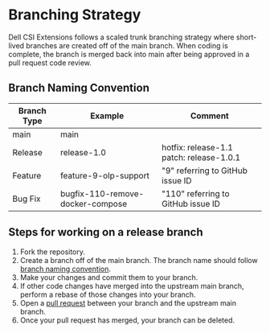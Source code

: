 <!--
Copyright (c) 2021 Dell Inc., or its subsidiaries. All Rights Reserved.

Licensed under the Apache License, Version 2.0 (the "License");
you may not use this file except in compliance with the License.
You may obtain a copy of the License at

    http://www.apache.org/licenses/LICENSE-2.0
-->

# Branching Strategy

Dell CSI Extensions follows a scaled trunk branching strategy where short-lived branches are created off of the main branch. When coding is complete, the branch is merged back into main after being approved in a pull request code review.

## Branch Naming Convention

|  Branch Type |  Example                          |  Comment                                  |
|--------------|-----------------------------------|-------------------------------------------|
|  main        |  main                             |                                           |
|  Release     |  release-1.0                      |  hotfix: release-1.1 patch: release-1.0.1 |
|  Feature     |  feature-9-olp-support            |  "9" referring to GitHub issue ID         |
|  Bug Fix     |  bugfix-110-remove-docker-compose |  "110" referring to GitHub issue ID       |


## Steps for working on a release branch

1. Fork the repository.
2. Create a branch off of the main branch. The branch name should follow [branch naming convention](#branch-naming-convention).
3. Make your changes and commit them to your branch.
4. If other code changes have merged into the upstream main branch, perform a rebase of those changes into your branch.
5. Open a [pull request](https://github.com/dell/dell-csi-extensions/pulls) between your branch and the upstream main branch.
6. Once your pull request has merged, your branch can be deleted.